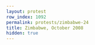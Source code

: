 ```yaml
---
layout: protest
row_index: 1092
permalink: protests/zimbabwe-24
title: Zimbabwe, October 2008
hidden: true
---
```

